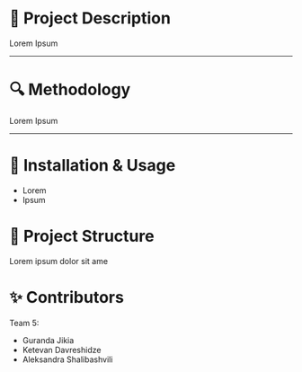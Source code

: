 # 📝 Project Description

Lorem Ipsum

---

# 🔍 Methodology

Lorem Ipsum

---

# 🚀 Installation & Usage

- Lorem
- Ipsum

# 📁 Project Structure

Lorem ipsum dolor sit ame

# ✨ Contributors

Team 5:

- Guranda Jikia
- Ketevan Davreshidze
- Aleksandra Shalibashvili
